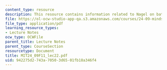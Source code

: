 ```yaml
---
content_type: resource
description: This resource contains information related to Nagel on bats.
file: https://ol-ocw-studio-app-qa.s3.amazonaws.com/courses/24-09-minds-and-machines-fall-2011/942275d2743a70503d6501fb18a346f4_MIT24_09F11_lec22.pdf
file_type: application/pdf
learning_resource_types:
- Lecture Notes
ocw_type: OCWFile
parent_title: Lecture Notes
parent_type: CourseSection
resourcetype: Document
title: MIT24_09F11_lec22.pdf
uid: 942275d2-743a-7050-3d65-01fb18a346f4
---
```

